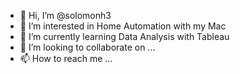 - 👋 Hi, I’m @solomonh3
- 👀 I’m interested in Home Automation with my Mac
- 🌱 I’m currently learning Data Analysis with Tableau
- 💞️ I’m looking to collaborate on ...
- 📫 How to reach me ...

<!---
solomonh3/solomonh3 is a ✨ special ✨ repository because its `README.md` (this file) appears on your GitHub profile.
You can click the Preview link to take a look at your changes.
--->
